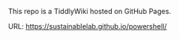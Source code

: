 This repo is a TiddlyWiki hosted on GitHub Pages.

URL: <https://sustainablelab.github.io/powershell/>

